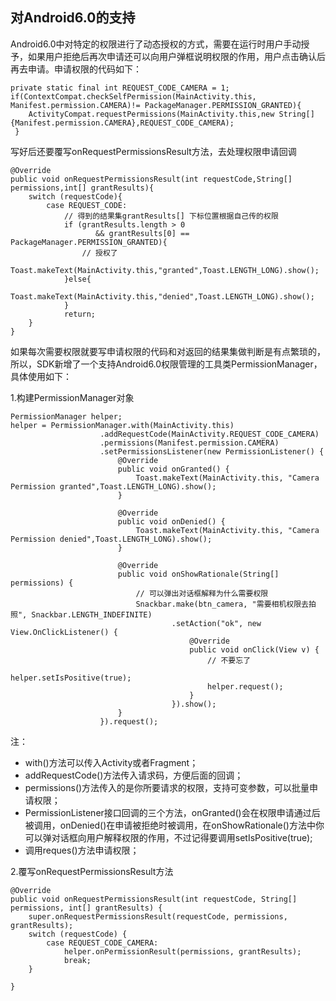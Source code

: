 ## 对Android6.0的支持

Android6.0中对特定的权限进行了动态授权的方式，需要在运行时用户手动授予，如果用户拒绝后再次申请还可以向用户弹框说明权限的作用，用户点击确认后再去申请。申请权限的代码如下：

	private static final int REQUEST_CODE_CAMERA = 1;
	if(ContextCompat.checkSelfPermission(MainActivity.this, Manifest.permission.CAMERA)!= PackageManager.PERMISSION_GRANTED){
        ActivityCompat.requestPermissions(MainActivity.this,new String[]{Manifest.permission.CAMERA},REQUEST_CODE_CAMERA);
     }

	
写好后还要覆写onRequestPermissionsResult方法，去处理权限申请回调

  	
	@Override
    public void onRequestPermissionsResult(int requestCode,String[] permissions,int[] grantResults){
        switch (requestCode){
            case REQUEST_CODE:
                // 得到的结果集grantResults[] 下标位置根据自己传的权限
                if (grantResults.length > 0
                       && grantResults[0] == PackageManager.PERMISSION_GRANTED){
                    // 授权了
                    Toast.makeText(MainActivity.this,"granted",Toast.LENGTH_LONG).show();
                }else{
                   Toast.makeText(MainActivity.this,"denied",Toast.LENGTH_LONG).show();
                }
                return;
        }
    }

	


如果每次需要权限就要写申请权限的代码和对返回的结果集做判断是有点繁琐的，所以，SDK新增了一个支持Android6.0权限管理的工具类PermissionManager，具体使用如下：

1.构建PermissionManager对象

	PermissionManager helper;
	helper = PermissionManager.with(MainActivity.this)
                        .addRequestCode(MainActivity.REQUEST_CODE_CAMERA)
                        .permissions(Manifest.permission.CAMERA)
                        .setPermissionsListener(new PermissionListener() {
                            @Override
                            public void onGranted() {
                                Toast.makeText(MainActivity.this, "Camera Permission granted",Toast.LENGTH_LONG).show();
                            }

                            @Override
                            public void onDenied() {
                                Toast.makeText(MainActivity.this, "Camera Permission denied",Toast.LENGTH_LONG).show();
                            }

                            @Override
                            public void onShowRationale(String[] permissions) {
                                // 可以弹出对话框解释为什么需要权限
                                Snackbar.make(btn_camera, "需要相机权限去拍照", Snackbar.LENGTH_INDEFINITE)
                                        .setAction("ok", new View.OnClickListener() {
                                            @Override
                                            public void onClick(View v) {
												// 不要忘了
                                                helper.setIsPositive(true);
                                                helper.request();
                                            }
                                        }).show();
                            }
                        }).request();


注：

- with()方法可以传入Activity或者Fragment；
- addRequestCode()方法传入请求码，方便后面的回调；
- permissions()方法传入的是你所要请求的权限，支持可变参数，可以批量申请权限；
- PermissionListener接口回调的三个方法，onGranted()会在权限申请通过后被调用，onDenied()在申请被拒绝时被调用，在onShowRationale()方法中你可以弹对话框向用户解释权限的作用，不过记得要调用setIsPositive(true);
- 调用reques()方法申请权限；

2.覆写onRequestPermissionsResult方法

	@Override
    public void onRequestPermissionsResult(int requestCode, String[] permissions, int[] grantResults) {
        super.onRequestPermissionsResult(requestCode, permissions, grantResults);
        switch (requestCode) {
            case REQUEST_CODE_CAMERA:
                helper.onPermissionResult(permissions, grantResults);
                break;
        }

    }


	


